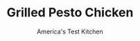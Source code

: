 ---
layout: ../../layouts/MarkdownPostLayout.astro
title: Grilled Pesto Chicken
author: America's Test Kitchen
pubDate: 2023-03-15
description: "How do you get enough pesto flavor into grilled chicken? Three ways: inside, outside, and alongside."
image_url: https://res.cloudinary.com/hksqkdlah/image/upload/ar_1:1,c_fill,dpr_2.0,f_auto,fl_lossy.progressive.strip_profile,g_faces:auto,q_auto:low,w_344/10063_sfs-perfectgrilledpestochicken-18
tags: ["Main Courses","American","Chicken","Grilling & Barbecue","Cookbook Collection"]
calories: 3950
protein: 71
carbohydrates: 4
fats: 
fiber: 
ingredients: ["4 cups, fresh basil leaves","3/4 cup, extra virgin olive oil","5 , garlic cloves, peeled","1 1/2 tablespoons, lemon juice",", Salt and pepper","2 ounces, Parmesan cheese, grated (1 cup)","4 (12-ounce), split bone-in chicken breasts, trimmed"]
serves: 4
time: "1½ hours, plus 1 hour marinating"
instructions: ["Process basil, ½ cup oil, garlic, lemon juice, and ¾ teaspoon salt in food processor until smooth, about 1 minute, scraping down bowl as needed. Remove ¼ cup pesto from processor and reserve for marinating chicken. Add Parmesan to pesto in processor and pulse until incorporated, about 3 pulses. Remove ¼ cup Parmesan pesto from processor and reserve for stuffing chicken. Add remaining ¼ cup oil to Parmesan pesto in processor and pulse until combined, about 3 pulses; set aside for saucing cooked chicken.","Starting on thick side of breast, closest to breastbone, cut horizontal pocket in each breast, stopping ½ inch from edge so halves remain attached. Season chicken, inside and out, with salt and pepper. Place 1 tablespoon of Parmesan pesto reserved for stuffing in pocket of each breast. Evenly space 2 pieces of kitchen twine (each 12 inches long) beneath each breast and tie to secure breast, trimming any excess twine. Place stuffed breasts in bowl and add pesto reserved for marinating. Rub pesto all over chicken, cover, and refrigerate for 1 hour.","FOR A CHARCOAL GRILL: Open bottom vent completely. Light large chimney starter filled with charcoal briquettes (6 quarts). When top coals are partially covered with ash, pour evenly over half of grill. Set cooking grate in place, cover, and open lid vent completely. Heat grill until hot, about 5 minutes.","FOR A GAS GRILL: Turn all burners to high, cover, and heat grill until hot, about 15 minutes. Turn all burners to medium-low. (Adjust burners as needed to maintain grill temperature of 350 degrees.)","Clean and oil cooking grate. Place chicken, skin side up, on grill (over cool side if using charcoal). Cover and cook until chicken registers 155 degrees, 25 to 35 minutes.","Flip chicken skin side down. If using charcoal, slide chicken to hot part of grill. If using gas, turn all burners to medium-high. Cover and cook until well browned and chicken registers 160 degrees, 5 to 10 minutes. Transfer chicken to platter, tent loosely with foil, and let rest for 5 minutes. Remove twine from chicken and carve meat from bone. Serve, passing Parmesan pesto sauce separately."]
nutrition: ["743 mg Potassium","753 mg Phosphorus","526 mg Calcium","3 mg Iron","103 mg Magnesium","1052 mg Sodium","3 mg Zinc","75 g Fat","27 mg Niacin (B3)","42 g Monounsaturated","9 g Polyunsaturated","7 mg Vitamin C","1 µg Vitamin D","199 mg Cholesterol","18 g Saturated","31 µg Folate (food)","126 µg Vitamin K","229 g Water","4 g Carbs","31 µg Folate equivalent (total)","71 g Protein","6 mg Vitamin E","1 µg Vitamin B12","1 mg Vitamin B6","205 µg Vitamin A","987 kcal Energy","3950 calories"]
notes: "Note that the pesto base is divided into three separate mixtures for marinating, stuffing, and saucing the grilled chicken."
---